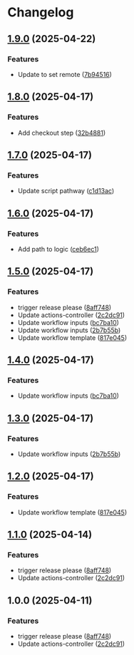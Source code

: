 # Changelog

## [1.9.0](https://github.com/BenFielder/github-actions-controller/compare/v1.8.0...v1.9.0) (2025-04-22)


### Features

* Update to set remote ([7b94516](https://github.com/BenFielder/github-actions-controller/commit/7b945163ef05dba77e163c0e5d61025bd36bc990))

## [1.8.0](https://github.com/BenFielder/github-actions-controller/compare/v1.7.0...v1.8.0) (2025-04-17)


### Features

* Add checkout step ([32b4881](https://github.com/BenFielder/github-actions-controller/commit/32b4881a8c1f129c6ee7b051ef12d8213349f90c))

## [1.7.0](https://github.com/BenFielder/github-actions-controller/compare/v1.6.0...v1.7.0) (2025-04-17)


### Features

* Update script pathway ([c1d13ac](https://github.com/BenFielder/github-actions-controller/commit/c1d13ac52fbdb2d847b4b9f847e0fd052b3cf660))

## [1.6.0](https://github.com/BenFielder/github-actions-controller/compare/v1.5.0...v1.6.0) (2025-04-17)


### Features

* Add path to logic ([ceb6ec1](https://github.com/BenFielder/github-actions-controller/commit/ceb6ec1afce51a957c825a0a6476ddeb731f0d12))

## [1.5.0](https://github.com/BenFielder/github-actions-controller/compare/v1.4.0...v1.5.0) (2025-04-17)


### Features

* trigger release please ([8aff748](https://github.com/BenFielder/github-actions-controller/commit/8aff7486e1ab6ea0eaac3d1bb202f59f0952568f))
* Update actions-controller ([2c2dc91](https://github.com/BenFielder/github-actions-controller/commit/2c2dc9189b81f799a21e843cce8030dc63b128e7))
* Update workflow inputs ([bc7ba10](https://github.com/BenFielder/github-actions-controller/commit/bc7ba10c9f1ee86e588b9a6ffd7c0597ccaefbb0))
* Update workflow inputs ([2b7b55b](https://github.com/BenFielder/github-actions-controller/commit/2b7b55b11f600e448e435f2e6337e110d1483b82))
* Update workflow template ([817e045](https://github.com/BenFielder/github-actions-controller/commit/817e04539681d5ede5bcad7944bff6f78fe78060))

## [1.4.0](https://github.com/BenFielder/github-actions-controller/compare/v1.3.0...v1.4.0) (2025-04-17)


### Features

* Update workflow inputs ([bc7ba10](https://github.com/BenFielder/github-actions-controller/commit/bc7ba10c9f1ee86e588b9a6ffd7c0597ccaefbb0))

## [1.3.0](https://github.com/BenFielder/github-actions-controller/compare/v1.2.0...v1.3.0) (2025-04-17)


### Features

* Update workflow inputs ([2b7b55b](https://github.com/BenFielder/github-actions-controller/commit/2b7b55b11f600e448e435f2e6337e110d1483b82))

## [1.2.0](https://github.com/BenFielder/github-actions-controller/compare/v1.1.0...v1.2.0) (2025-04-17)


### Features

* Update workflow template ([817e045](https://github.com/BenFielder/github-actions-controller/commit/817e04539681d5ede5bcad7944bff6f78fe78060))

## [1.1.0](https://github.com/BenFielder/github-actions-controller/compare/v1.0.0...v1.1.0) (2025-04-14)


### Features

* trigger release please ([8aff748](https://github.com/BenFielder/github-actions-controller/commit/8aff7486e1ab6ea0eaac3d1bb202f59f0952568f))
* Update actions-controller ([2c2dc91](https://github.com/BenFielder/github-actions-controller/commit/2c2dc9189b81f799a21e843cce8030dc63b128e7))

## 1.0.0 (2025-04-11)


### Features

* trigger release please ([8aff748](https://github.com/BenFielder/github-actions-controller/commit/8aff7486e1ab6ea0eaac3d1bb202f59f0952568f))
* Update actions-controller ([2c2dc91](https://github.com/BenFielder/github-actions-controller/commit/2c2dc9189b81f799a21e843cce8030dc63b128e7))
